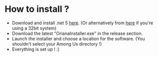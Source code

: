 # How to install ?

- Download and install .net 5 [here](https://download.visualstudio.microsoft.com/download/pr/c1ef0b3f-9663-4fc5-85eb-4a9cadacdb87/52b890f91e6bd4350d29d2482038df1c/windowsdesktop-runtime-5.0.5-win-x64.exe). (Or alternatively from [here](https://download.visualstudio.microsoft.com/download/pr/c089205d-4f58-4f8d-ad84-c92eaf2f3411/5cd3f9b3bd089c09df14dbbfb64124a4/windowsdesktop-runtime-5.0.5-win-x86.exe) if you're using a 32bit system)
- Download the latest "OrianaInstaller.exe" in the release section.
- Launch the installer and choose a location for the software. (You shouldn't select your Among Us directory !)
- Everything is set up ! :)

